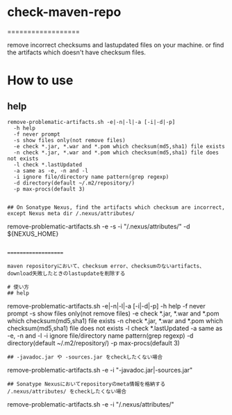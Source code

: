 # check-maven-repo
==================

remove incorrect checksums and lastupdated files on your machine. or find the artifacts which doesn't have checksum files.

# How to use
## help
````
remove-problematic-artifacts.sh -e|-n|-l|-a [-i|-d|-p]
  -h help
  -f never prompt
  -s show files only(not remove files)
  -e check *.jar, *.war and *.pom which checksum(md5,sha1) file exists
  -n check *.jar, *.war and *.pom which checksum(md5,sha1) file does not exists
  -l check *.lastUpdated
  -a same as -e, -n and -l
  -i ignore file/directory name pattern(grep regexp)
  -d directory(default ~/.m2/repository/)
  -p max-procs(default 3)


## On Sonatype Nexus, find the artifacts which checksum are incorrect, except Nexus meta dir /.nexus/attributes/
````
remove-problematic-artifacts.sh -e -s -i "/\.nexus/attributes/" -d ${NEXUS_HOME}
````

==================

maven repositoryにおいて、checksum error、checksumのないartifacts、download失敗したときのlastupdateを削除する

# 使い方
## help
````
remove-problematic-artifacts.sh -e|-n|-l|-a [-i|-d|-p]
  -h help
  -f never prompt
  -s show files only(not remove files)
  -e check *.jar, *.war and *.pom which checksum(md5,sha1) file exists
  -n check *.jar, *.war and *.pom which checksum(md5,sha1) file does not exists
  -l check *.lastUpdated
  -a same as -e, -n and -l
  -i ignore file/directory name pattern(grep regexp)
  -d directory(default ~/.m2/repository/)
  -p max-procs(default 3)
````
## -javadoc.jar や -sources.jar をcheckしたくない場合
````
remove-problematic-artifacts.sh -e -i "\-javadoc\.jar\|\-sources\.jar"
````
## Sonatype Nexusにおいてrepositoryのmeta情報を格納する /.nexus/attributes/ をcheckしたくない場合
````
remove-problematic-artifacts.sh -e -i "/\.nexus/attributes/"
````

